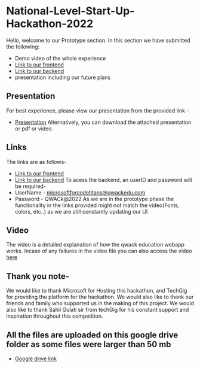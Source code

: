 # National-Level-Start-Up-Hackathon-2022
Hello, welcome to our Prototype section.
In this section we have submitted the following:
* Demo video of the whole experience
* [Link to our frontend](https://brave-rock-0f850e110.1.azurestaticapps.net/)
* [Link to our backend](https://qwackedu.azurewebsites.net/)
* presentation including our future plans

## Presentation 
For best experience, please view our presentation from the provided link - 
* [Presentation](https://www.canva.com/design/DAFA9l5NFSs/XQF5oSgXqkvO4AYsYY1CwA/view?utm_content=DAFA9l5NFSs&utm_campaign=designshare&utm_medium=link2&utm_source=sharebutton)
Alternatively, you can download the attached presentation or pdf or video.

## Links
The links are as follows- 
* [Link to our frontend](https://brave-rock-0f850e110.1.azurestaticapps.net/)
* [Link to our backend](https://qwackedu.azurewebsites.net/)
To acess the backend, an userID and password will be required-
* UserName - microsoftforcodetitans@qwackedu.com
* Password - QWACk@2022
As we are in the prototype phase the functionality in the links provided might not match the video(Fonts, colors, etc..) as we are still constantly updating our UI

## Video
The video is a detailed explanation of how the qwack education webapp works.
Incase of any failures in the video file you can also access the video [here](https://www.canva.com/design/DAFD82_FFzg/0HoTgMVRCRFMuOhZ2CzNug/watch?utm_content=DAFD82_FFzg&utm_campaign=designshare&utm_medium=link2&utm_source=sharebutton)

## Thank you note-
We would like to thank Microsoft for Hosting this hackathon, and TechGig for providing the platform for the hackathon.
We would also like to thank our friends and family who supported us in the making of this project.
We would also like to thank Sahil Gulati sir from techGig for his constant support and inspiration throughout this competition.

## All the files are uploaded on this google drive folder as some files were larger than 50 mb
* [Google drive link](https://drive.google.com/drive/folders/1EiyqIxurK9Y1cDVZrncjkgftawaLCe8p?usp=sharing)
